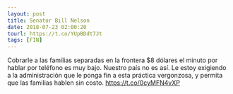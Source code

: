 ```yaml
---
layout: post
title: Senator Bill Nelson
date: 2018-07-23 02:00:20
tourl: https://t.co/YUpBDdt7Jt
tags: [FIN]
---
```

Cobrarle a las familias separadas en la frontera $8 dólares el minuto por hablar por teléfono es muy bajo. Nuestro país no es así. Le estoy exigiendo a la administración que le ponga fin a esta práctica vergonzosa, y permita que las familias hablen sin costo. https://t.co/0cyMFN4vXP